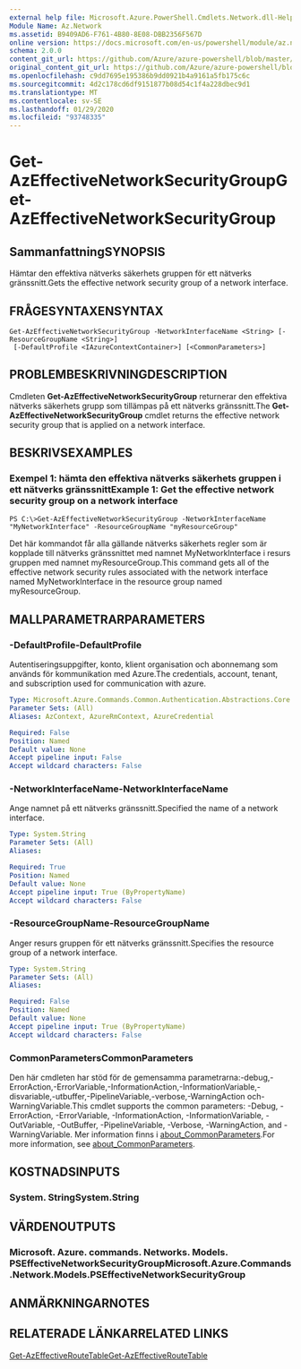 ```yaml
---
external help file: Microsoft.Azure.PowerShell.Cmdlets.Network.dll-Help.xml
Module Name: Az.Network
ms.assetid: B9409AD6-F761-4B80-8E08-DBB2356F567D
online version: https://docs.microsoft.com/en-us/powershell/module/az.network/get-azeffectivenetworksecuritygroup
schema: 2.0.0
content_git_url: https://github.com/Azure/azure-powershell/blob/master/src/Network/Network/help/Get-AzEffectiveNetworkSecurityGroup.md
original_content_git_url: https://github.com/Azure/azure-powershell/blob/master/src/Network/Network/help/Get-AzEffectiveNetworkSecurityGroup.md
ms.openlocfilehash: c9dd7695e195386b9dd0921b4a9161a5fb175c6c
ms.sourcegitcommit: 4d2c178cd6df9151877b08d54c1f4a228dbec9d1
ms.translationtype: MT
ms.contentlocale: sv-SE
ms.lasthandoff: 01/29/2020
ms.locfileid: "93748335"
---
```

# <span data-ttu-id="bd755-101">Get-AzEffectiveNetworkSecurityGroup</span><span class="sxs-lookup"><span data-stu-id="bd755-101">Get-AzEffectiveNetworkSecurityGroup</span></span>

## <span data-ttu-id="bd755-102">Sammanfattning</span><span class="sxs-lookup"><span data-stu-id="bd755-102">SYNOPSIS</span></span>
<span data-ttu-id="bd755-103">Hämtar den effektiva nätverks säkerhets gruppen för ett nätverks gränssnitt.</span><span class="sxs-lookup"><span data-stu-id="bd755-103">Gets the effective network security group of a network interface.</span></span>

## <span data-ttu-id="bd755-104">FRÅGESYNTAXEN</span><span class="sxs-lookup"><span data-stu-id="bd755-104">SYNTAX</span></span>

```
Get-AzEffectiveNetworkSecurityGroup -NetworkInterfaceName <String> [-ResourceGroupName <String>]
 [-DefaultProfile <IAzureContextContainer>] [<CommonParameters>]
```

## <span data-ttu-id="bd755-105">PROBLEMBESKRIVNING</span><span class="sxs-lookup"><span data-stu-id="bd755-105">DESCRIPTION</span></span>
<span data-ttu-id="bd755-106">Cmdleten **Get-AzEffectiveNetworkSecurityGroup** returnerar den effektiva nätverks säkerhets grupp som tillämpas på ett nätverks gränssnitt.</span><span class="sxs-lookup"><span data-stu-id="bd755-106">The **Get-AzEffectiveNetworkSecurityGroup** cmdlet returns the effective network security group that is applied on a network interface.</span></span>

## <span data-ttu-id="bd755-107">BESKRIVS</span><span class="sxs-lookup"><span data-stu-id="bd755-107">EXAMPLES</span></span>

### <span data-ttu-id="bd755-108">Exempel 1: hämta den effektiva nätverks säkerhets gruppen i ett nätverks gränssnitt</span><span class="sxs-lookup"><span data-stu-id="bd755-108">Example 1: Get the effective network security group on a network interface</span></span>
```
PS C:\>Get-AzEffectiveNetworkSecurityGroup -NetworkInterfaceName "MyNetworkInterface" -ResourceGroupName "myResourceGroup"
```

<span data-ttu-id="bd755-109">Det här kommandot får alla gällande nätverks säkerhets regler som är kopplade till nätverks gränssnittet med namnet MyNetworkInterface i resurs gruppen med namnet myResourceGroup.</span><span class="sxs-lookup"><span data-stu-id="bd755-109">This command gets all of the effective network security rules associated with the network interface named MyNetworkInterface in the resource group named myResourceGroup.</span></span>

## <span data-ttu-id="bd755-110">MALLPARAMETRAR</span><span class="sxs-lookup"><span data-stu-id="bd755-110">PARAMETERS</span></span>

### <span data-ttu-id="bd755-111">-DefaultProfile</span><span class="sxs-lookup"><span data-stu-id="bd755-111">-DefaultProfile</span></span>
<span data-ttu-id="bd755-112">Autentiseringsuppgifter, konto, klient organisation och abonnemang som används för kommunikation med Azure.</span><span class="sxs-lookup"><span data-stu-id="bd755-112">The credentials, account, tenant, and subscription used for communication with azure.</span></span>

```yaml
Type: Microsoft.Azure.Commands.Common.Authentication.Abstractions.Core.IAzureContextContainer
Parameter Sets: (All)
Aliases: AzContext, AzureRmContext, AzureCredential

Required: False
Position: Named
Default value: None
Accept pipeline input: False
Accept wildcard characters: False
```

### <span data-ttu-id="bd755-113">-NetworkInterfaceName</span><span class="sxs-lookup"><span data-stu-id="bd755-113">-NetworkInterfaceName</span></span>
<span data-ttu-id="bd755-114">Ange namnet på ett nätverks gränssnitt.</span><span class="sxs-lookup"><span data-stu-id="bd755-114">Specified the name of a network interface.</span></span>

```yaml
Type: System.String
Parameter Sets: (All)
Aliases:

Required: True
Position: Named
Default value: None
Accept pipeline input: True (ByPropertyName)
Accept wildcard characters: False
```

### <span data-ttu-id="bd755-115">-ResourceGroupName</span><span class="sxs-lookup"><span data-stu-id="bd755-115">-ResourceGroupName</span></span>
<span data-ttu-id="bd755-116">Anger resurs gruppen för ett nätverks gränssnitt.</span><span class="sxs-lookup"><span data-stu-id="bd755-116">Specifies the resource group of a network interface.</span></span>

```yaml
Type: System.String
Parameter Sets: (All)
Aliases:

Required: False
Position: Named
Default value: None
Accept pipeline input: True (ByPropertyName)
Accept wildcard characters: False
```

### <span data-ttu-id="bd755-117">CommonParameters</span><span class="sxs-lookup"><span data-stu-id="bd755-117">CommonParameters</span></span>
<span data-ttu-id="bd755-118">Den här cmdleten har stöd för de gemensamma parametrarna:-debug,-ErrorAction,-ErrorVariable,-InformationAction,-InformationVariable,-disvariable,-utbuffer,-PipelineVariable,-verbose,-WarningAction och-WarningVariable.</span><span class="sxs-lookup"><span data-stu-id="bd755-118">This cmdlet supports the common parameters: -Debug, -ErrorAction, -ErrorVariable, -InformationAction, -InformationVariable, -OutVariable, -OutBuffer, -PipelineVariable, -Verbose, -WarningAction, and -WarningVariable.</span></span> <span data-ttu-id="bd755-119">Mer information finns i [about_CommonParameters](https://go.microsoft.com/fwlink/?LinkID=113216).</span><span class="sxs-lookup"><span data-stu-id="bd755-119">For more information, see [about_CommonParameters](https://go.microsoft.com/fwlink/?LinkID=113216).</span></span>

## <span data-ttu-id="bd755-120">KOSTNADS</span><span class="sxs-lookup"><span data-stu-id="bd755-120">INPUTS</span></span>

### <span data-ttu-id="bd755-121">System. String</span><span class="sxs-lookup"><span data-stu-id="bd755-121">System.String</span></span>

## <span data-ttu-id="bd755-122">VÄRDEN</span><span class="sxs-lookup"><span data-stu-id="bd755-122">OUTPUTS</span></span>

### <span data-ttu-id="bd755-123">Microsoft. Azure. commands. Networks. Models. PSEffectiveNetworkSecurityGroup</span><span class="sxs-lookup"><span data-stu-id="bd755-123">Microsoft.Azure.Commands.Network.Models.PSEffectiveNetworkSecurityGroup</span></span>

## <span data-ttu-id="bd755-124">ANMÄRKNINGAR</span><span class="sxs-lookup"><span data-stu-id="bd755-124">NOTES</span></span>

## <span data-ttu-id="bd755-125">RELATERADE LÄNKAR</span><span class="sxs-lookup"><span data-stu-id="bd755-125">RELATED LINKS</span></span>

[<span data-ttu-id="bd755-126">Get-AzEffectiveRouteTable</span><span class="sxs-lookup"><span data-stu-id="bd755-126">Get-AzEffectiveRouteTable</span></span>](./Get-AzEffectiveRouteTable.md)


